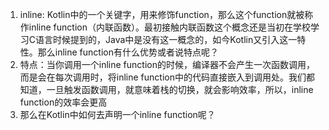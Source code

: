 1. inline: Kotlin中的一个关键字，用来修饰function，那么这个function就被称作inline function（内联函数）。最初接触内联函数这个概念还是当初在学校学习C语言时候提到的，Java中是没有这一概念的，如今Kotlin又引入这一特性。那么inline function有什么优势或者说特点呢？
2. 特点：当你调用一个inline function的时候，编译器不会产生一次函数调用，而是会在每次调用时，将inline function中的代码直接嵌入到调用处。我们都知道，一旦触发函数调用，就意味着栈的切换，就会影响效率，所以，inline function的效率会更高
3. 那么在Kotlin中如何去声明一个inline function呢？

<!--stackedit_data:
eyJoaXN0b3J5IjpbNjI0NzEyNDM2LC0yMDg4NzQ2NjEyXX0=
-->